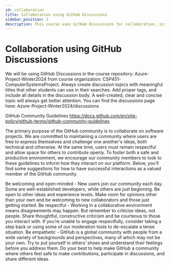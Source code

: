 ```yaml
---
id: collaboration
title: Collaboration using GitHub Discussions
sidebar_position: 2
description: This course uses GitHub Discussions for collaboration, issue resolution and technical resolutins.
---
```


# Collaboration using GitHub Discussions

We will be using GitHub Discussions in the course repository: Azure-Project-Winter2024 from course organization: CSP451-ComputerSystemsProject. Always create discussion topics with meaningful titles that other students can use in their searches. Add proper tags, and include all details in the discussion body. A well-created, clear and concise topic will always get better attention. You can find the discussions page here: Azure-Project-Winter2024/discussions

GitHub Community Guidelines
https://docs.github.com/en/site-policy/github-terms/github-community-guidelines

The primary purpose of the GitHub community is to collaborate on software projects. We are committed to maintaining a community where users are free to express themselves and challenge one another's ideas, both technical and otherwise. At the same time, users must remain respectful and allow space for others to contribute openly. To foster both a safe and productive environment, we encourage our community members to look to these guidelines to inform how they interact on our platform. Below, you’ll find some suggestions for how to have successful interactions as a valued member of the GitHub community.

Be welcoming and open-minded - New users join our community each day. Some are well-established developers, while others are just beginning. Be open to other ideas and experience levels. Make room for opinions other than your own and be welcoming to new collaborators and those just getting started.
Be respectful - Working in a collaborative environment means disagreements may happen. But remember to criticize ideas, not people. Share thoughtful, constructive criticism and be courteous to those you interact with. If you’re unable to engage respectfully, consider taking a step back or using some of our moderation tools to de-escalate a tense situation.
Be empathetic - GitHub is a global community with people from a wide variety of backgrounds and perspectives, many of which may not be your own. Try to put yourself in others’ shoes and understand their feelings before you address them. Do your best to help make GitHub a community where others feel safe to make contributions, participate in discussions, and share different ideas.